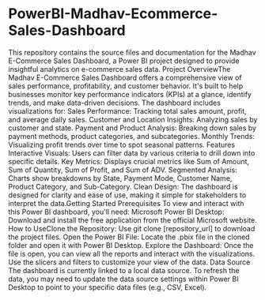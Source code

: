 # PowerBI-Madhav-Ecommerce-Sales-Dashboard
This repository contains the source files and documentation for the Madhav E-Commerce Sales Dashboard, a Power BI project designed to provide insightful analytics on e-commerce sales data.
​Project Overview
​The Madhav E-Commerce Sales Dashboard offers a comprehensive view of sales performance, profitability, and customer behavior. It's built to help businesses monitor key performance indicators (KPIs) at a glance, identify trends, and make data-driven decisions. The dashboard includes visualizations for:
​Sales Performance: Tracking total sales amount, profit, and average daily sales.
​Customer and Location Insights: Analyzing sales by customer and state.
​Payment and Product Analysis: Breaking down sales by payment methods, product categories, and subcategories.
​Monthly Trends: Visualizing profit trends over time to spot seasonal patterns.
​Features
​Interactive Visuals: Users can filter data by various criteria to drill down into specific details.
​Key Metrics: Displays crucial metrics like Sum of Amount, Sum of Quantity, Sum of Profit, and Sum of ADV.
​Segmented Analysis: Charts show breakdowns by State, Payment Mode, Customer Name, Product Category, and Sub-Category.
​Clean Design: The dashboard is designed for clarity and ease of use, making it simple for stakeholders to interpret the data.
​Getting Started
​Prerequisites
​To view and interact with this Power BI dashboard, you'll need:
​Microsoft Power BI Desktop: Download and install the free application from the official Microsoft website.
​How to Use
​Clone the Repository: Use git clone [repository_url] to download the project files.
​Open the Power BI File: Locate the .pbix file in the cloned folder and open it with Power BI Desktop.
​Explore the Dashboard: Once the file is open, you can view all the reports and interact with the visualizations. Use the slicers and filters to customize your view of the data.
​Data Source
​The dashboard is currently linked to a local data source. To refresh the data, you may need to update the data source settings within Power BI Desktop to point to your specific data files (e.g., CSV, Excel).
